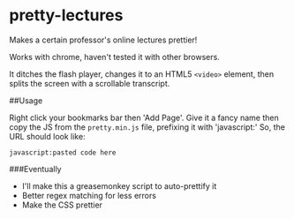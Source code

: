 pretty-lectures
===============

Makes a certain professor's online lectures prettier!

Works with chrome, haven't tested it with other browsers.

It ditches the flash player, changes it to an HTML5 `<video>` element, then splits the screen with a scrollable transcript.

##Usage

Right click your bookmarks bar then 'Add Page'. Give it a fancy name then copy the JS from the `pretty.min.js` file, prefixing it with 'javascript:' So, the URL should look like:

`javascript:pasted code here`

###Eventually

* I'll make this a greasemonkey script to auto-prettify it
* Better regex matching for less errors
* Make the CSS prettier
